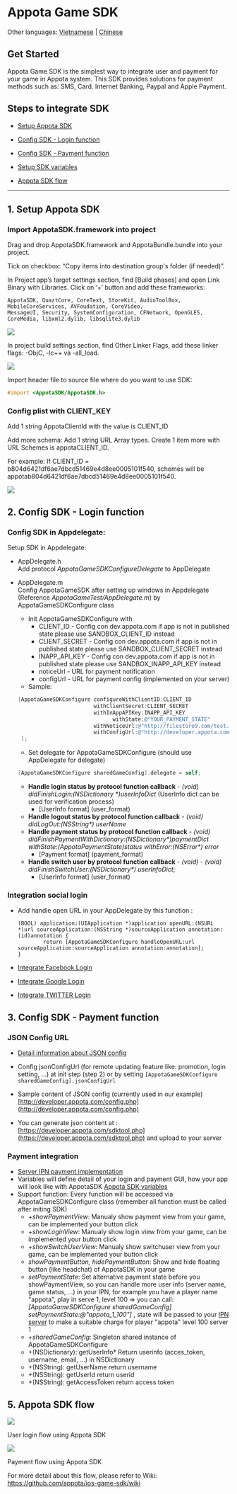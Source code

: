 # Appota Game SDK
Other languages: [Vietnamese](README.md) | [Chinese](README_CN.md)

## Get Started

Appota Game SDK is the simplest way to integrate user and payment for
your game in Appota system. This SDK provides solutions for payment
methods such as: SMS, Card. Internet Banking, Paypal and Apple Payment.

## Steps to integrate SDK

* [Setup Appota SDK](#1-setup-appota-sdk)

* [Config SDK - Login function](#2-config-sdk---login-function)

* [Config SDK - Payment function](#3-config-sdk---payment-function)
 
* [Setup SDK variables](#4-setup-sdk-variables)

* [Apppta SDK flow](#5-appota--sdk-flow)

-------------------------------

## 1. Setup Appota SDK

### Import AppotaSDK.framework into project

Drag and drop AppotaSDK.framework and AppotaBundle.bundle into your project.

Tick on checkbox: “Copy items into destination group's folder (if needed)”.

In Project app’s target settings section, find [Build phases] and open
Link Binary with Libraries. Click on ‘+’ button and add these frameworks:

```
AppotaSDK, QuaztCore, CoreText, StoreKit, AudioToolBox, MobileCoreServices, AVFoudation, CoreVideo,
MessageUI, Security, SystemConfiguration, CFNetwork, OpenGLES, CoreMedia, libxml2.dylib, libsqlite3.dylib
```

![](docs/vn/step1.jpg)

In project build settings section, find Other Linker Flags, add these linker flags: -ObjC, -lc++ và -all_load.

![](docs/vn/step2.jpg)

Import header file to source file where do you want to use SDK:

``` objective-c
#import <AppotaSDK/AppotaSDK.h>
```

### Config plist with CLIENT_KEY

Add 1 string AppotaClientId with the value is CLIENT_ID

Add more schema: Add 1 string URL Array types. Create 1 item more with URL Schemes is appotaCLIENT_ID.

For example: If CLIENT_ID = b804d6421df6ae7dbcd51469e4d8ee0005101f540,
schemes will be appotab804d6421df6ae7dbcd51469e4d8ee0005101f540.

![](docs/vn/step3.jpg)
 
## 2. Config SDK - Login function

### Config SDK in Appdelegate:

Setup SDK in Appdelegate:

- AppDelegate.h			
Add protocol *AppotaGameSDKConfigureDelegate* to AppDelegate

- AppDelegate.m			
Config AppotaGameSDK after setting up windows in Appdelegate (Reference *AppotaGameTest/AppDelegate.m*) by AppotaGameSDKConfigure class
	* Init AppotaGameSDKConfigure with 
		* CLIENT_ID - Config con dev.appota.com if app is not in published state please use SANDBOX_CLIENT_ID instead
		* CLIENT_SECRET - Config con dev.appota.com if app is not in published state please use SANDBOX_CLIENT_SECRET instead
		* INAPP_API_KEY - Config con dev.appota.com if app is not in published state please use SANDBOX_INAPP_API_KEY instead
		* noticeUrl - URL for payment notification
		* configUrl - URL for payment config (implemented on your server)
	* Sample:
	
	``` objective-c
    [AppotaGameSDKConfigure configureWithClientID:CLIENT_ID
                            withClientSecret:CLIENT_SECRET
                            withInAppAPIKey:INAPP_API_KEY
                                  withState:@"YOUR_PAYMENT_STATE"                            
                            withNoticeUrl:@"http://filestore9.com/test.php"
                            withConfigUrl:@"http://developer.appota.com/config.php"
     ];
	```
	* Set delegate for AppotaGameSDKConfigure (should use AppDelegate for delegate)
	
	``` objective-c
    [AppotaGameSDKConfigure sharedGameConfig].delegate = self;	
	```		
	* **Handle login status by protocol function callback** _- (void) didFinishLogin:(NSDictionary *)userInfoDict_ (UserInfo dict can be used for verification process)
		* [UserInfo format] (user_format)
	* **Handle logout status by protocol function callback** _- (void) didLogOut:(NSString*) userName_
	* **Handle payment status by protocol function callback** _- (void) didFinishPaymentWithDictionary:(NSDictionary*)paymentDict withState:(AppotaPaymentState)status withError:(NSError*) error_
		* [Payment format] (payment_format)
	* **Handle switch user by protocol function callback** _- (void) - (void) didFinishSwitchUser:(NSDictionary*) userInfoDict_;
		* [UserInfo format] (user_format)
	
###  Integration social login
* Add handle open URL in your AppDelegate by this function :
		
	```objc
	(BOOL) application:(UIApplication *)application openURL:(NSURL *)url sourceApplication:(NSString *)sourceApplication annotation:(id)annotation {
    		return [AppotaGameSDKConfigure handleOpenURL:url sourceApplication:sourceApplication annotation:annotation];
	}
	```
		
* [Integrate Facebook Login](FBLOGIN_INTEGRATION_EN.md)
* [Integrate Google Login](GGLOGIN_INTEGRATION_EN.md)
* [Integrate TWITTER Login](TWITTERLOGIN_INTEGRATION_EN.md)

## 3. Config SDK - Payment function

###  JSON Config URL
- [Detail information about JSON config](JSON_CONFIG_EN.md)
- Config jsonConfigUrl (for remote updating feature like: promotion, login setting, …) at init step (step 2) or by setting `[AppotaGameSDKConfigure sharedGameConfig].jsonConfigUrl`
- Sample content of JSON config (currently used in our example) [http://developer.appota.com/config.php](http://developer.appota.com/config.php)

- You can generate json content at : [https://developer.appota.com/sdktool.php](https://developer.appota.com/sdktool.php) and upload to your server

### Payment integration
- [Server IPN payment implementation](https://github.com/appota/ios-game-sdk/wiki)
- Variables will define detail of your login and payment GUI, how your app will look like with AppotaSDK [Appota SDK variables](VAR_EN.md)
- Support function: Every function will be accessed via AppotaGameSDKConfigure class (remember all function must be called after initing SDK)
	* +*showPaymentView*: Manualy show payment view from your game, can be implemented your button click
	* +*showLoginView*: Manualy show login view from your game, can be implemented your button click
	* +*showSwitchUserView*: Manualy show switchuser view from your game, can be implemented your button click	
	* *showPaymentButton, hidePaymentButton*: Show and hide floating button (like headchat) of AppotaSDK in your game
	* *setPaymentState*: Set alternative payment state before you showPaymentView, so you can handle more user info (server name, game status, …) in your IPN, for example you have a player name "appota", play in serve 1, level 100 => you can call: *[AppotaGameSDKConfigure sharedGameConfig] setPaymentState:@"appota_1_100"]* , state will be passed to your [IPN server](https://github.com/appota/ios-game-sdk/wiki) to make a suitable charge for player "appota" level 100 server 1
	* +*sharedGameConfig*: Singleton shared instance of AppotaGameSDKConfigure
	* +(NSDictionary): getUserInfo* Return userinfo (acces_token, username, email, …) in NSDictionary
	* +(NSString): getUserName return username
	* +(NSString): getUserId return userid
	* +(NSString): getAccessToken return access token	

## 5. Appota  SDK flow

![](docs/user_flow.png)

User login flow using Appota SDK

![](docs/payment_flow.png)

Payment flow using Appota SDK

For more detail about this flow, please refer to Wiki: https://github.com/appota/ios-game-sdk/wiki
